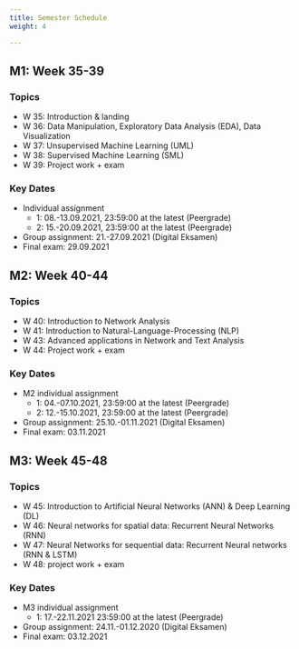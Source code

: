 ```yaml
---
title: Semester Schedule
weight: 4

---
```


## M1: Week 35-39

### Topics


* W 35: Introduction & landing
* W 36: Data Manipulation, Exploratory Data Analysis (EDA), Data Visualization
* W 37: Unsupervised Machine Learning (UML)
* W 38: Supervised Machine Learning (SML)
* W 39: Project work + exam

   
### Key Dates

* Individual assignment 
   * 1: 08.-13.09.2021, 23:59:00 at the latest (Peergrade) 
   * 2: 15.-20.09.2021, 23:59:00 at the latest (Peergrade)
* Group assignment: 21.-27.09.2021 (Digital Eksamen)
* Final exam: 29.09.2021
  

## M2: Week 40-44

### Topics

* W 40: Introduction to Network Analysis
* W 41: Introduction to Natural-Language-Processing (NLP)
* W 43: Advanced applications in Network and Text Analysis
* W 44: Project work + exam
   
### Key Dates

* M2 individual assignment 
   * 1: 04.-07.10.2021, 23:59:00 at the latest (Peergrade)
   * 2: 12.-15.10.2021, 23:59:00 at the latest (Peergrade)
* Group assignment: 25.10.-01.11.2021 (Digital Eksamen)
* Final exam: 03.11.2021
  
## M3: Week 45-48

### Topics

* W 45: Introduction to Artificial Neural Networks (ANN) & Deep Learning (DL)
* W 46: Neural networks for spatial data: Recurrent Neural Networks (RNN)
* W 47: Neural Networks for sequential data: Recurrent Neural networks (RNN & LSTM)
* W 48: project work + exam

### Key Dates

* M3 individual assignment 
   * 1: 17.-22.11.2021 23:59:00 at the latest (Peergrade)
* Group assignment: 24.11.-01.12.2020 (Digital Eksamen)
* Final exam: 03.12.2021
  
